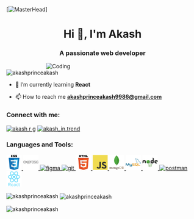 [![MasterHead](https://www.digitaladlectio.com/wp-content/uploads/2020/04/New-PNC-Animated-Banners.gif)]
<h1 align="center">Hi 👋, I'm Akash</h1>
<h3 align="center">A passionate web developer </h3>
<img align="right" alt="Coding"  width=400 src="https://www.chawtechsolutions.com/wp-content/uploads/2019/03/developer.gif" />
<p align="left"> <img src="https://komarev.com/ghpvc/?username=akashprinceakash&label=Profile%20views&color=0e75b6&style=flat" alt="akashprinceakash" /> </p>

- 🌱 I’m currently learning **React**

- 📫 How to reach me **akashprinceakash9986@gmail.com**

<h3 align="left">Connect with me:</h3>
<p align="left">
<a href="https://linkedin.com/in/akash r g" target="blank"><img align="center" src="https://raw.githubusercontent.com/rahuldkjain/github-profile-readme-generator/master/src/images/icons/Social/linked-in-alt.svg" alt="akash r g" height="30" width="40" /></a>
<a href="https://instagram.com/akash_in.trend" target="blank"><img align="center" src="https://raw.githubusercontent.com/rahuldkjain/github-profile-readme-generator/master/src/images/icons/Social/instagram.svg" alt="akash_in.trend" height="30" width="40" /></a>
</p>

<h3 align="left">Languages and Tools:</h3>
<p align="left"> <a href="https://www.w3schools.com/css/" target="_blank" rel="noreferrer"> <img src="https://raw.githubusercontent.com/devicons/devicon/master/icons/css3/css3-original-wordmark.svg" alt="css3" width="40" height="40"/> </a> <a href="https://expressjs.com" target="_blank" rel="noreferrer"> <img src="https://raw.githubusercontent.com/devicons/devicon/master/icons/express/express-original-wordmark.svg" alt="express" width="40" height="40"/> </a> <a href="https://www.figma.com/" target="_blank" rel="noreferrer"> <img src="https://www.vectorlogo.zone/logos/figma/figma-icon.svg" alt="figma" width="40" height="40"/> </a> <a href="https://git-scm.com/" target="_blank" rel="noreferrer"> <img src="https://www.vectorlogo.zone/logos/git-scm/git-scm-icon.svg" alt="git" width="40" height="40"/> </a> <a href="https://www.w3.org/html/" target="_blank" rel="noreferrer"> <img src="https://raw.githubusercontent.com/devicons/devicon/master/icons/html5/html5-original-wordmark.svg" alt="html5" width="40" height="40"/> </a> <a href="https://developer.mozilla.org/en-US/docs/Web/JavaScript" target="_blank" rel="noreferrer"> <img src="https://raw.githubusercontent.com/devicons/devicon/master/icons/javascript/javascript-original.svg" alt="javascript" width="40" height="40"/> </a> <a href="https://www.mongodb.com/" target="_blank" rel="noreferrer"> <img src="https://raw.githubusercontent.com/devicons/devicon/master/icons/mongodb/mongodb-original-wordmark.svg" alt="mongodb" width="40" height="40"/> </a> <a href="https://www.mysql.com/" target="_blank" rel="noreferrer"> <img src="https://raw.githubusercontent.com/devicons/devicon/master/icons/mysql/mysql-original-wordmark.svg" alt="mysql" width="40" height="40"/> </a> <a href="https://nodejs.org" target="_blank" rel="noreferrer"> <img src="https://raw.githubusercontent.com/devicons/devicon/master/icons/nodejs/nodejs-original-wordmark.svg" alt="nodejs" width="40" height="40"/> </a> <a href="https://postman.com" target="_blank" rel="noreferrer"> <img src="https://www.vectorlogo.zone/logos/getpostman/getpostman-icon.svg" alt="postman" width="40" height="40"/> </a> <a href="https://reactjs.org/" target="_blank" rel="noreferrer"> <img src="https://raw.githubusercontent.com/devicons/devicon/master/icons/react/react-original-wordmark.svg" alt="react" width="40" height="40"/> </a> </p>

<p><img align="left" src="https://github-readme-stats.vercel.app/api/top-langs?username=akashprinceakash&show_icons=true&locale=en&layout=compact" alt="akashprinceakash" /></p>

<p>&nbsp;<img align="center" src="https://github-readme-stats.vercel.app/api?username=akashprinceakash&show_icons=true&locale=en" alt="akashprinceakash" /></p>

<p><img align="center" src="https://github-readme-streak-stats.herokuapp.com/?user=akashprinceakash&" alt="akashprinceakash" /></p>
